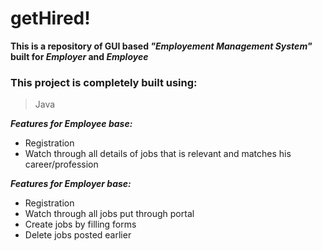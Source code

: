 # getHired!
**This is a repository of GUI based _"Employement Management System"_ built for _Employer_ and _Employee_**

<h3>This project is completely built using:</h3>

>Java

***Features for Employee base:***
- Registration
- Watch through all details of jobs that is relevant and matches his career/profession


***Features for Employer base:***
- Registration
- Watch through all jobs put through portal
- Create jobs by filling forms
- Delete jobs posted earlier

